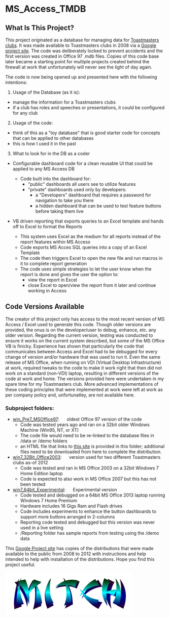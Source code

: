 # MS_Access_TMDB

## What Is This Project?
This project originated as a database for managing data for [Toastmasters clubs](https://www.toastmasters.org/).  It was made available to Toastmasters clubs in 2008 
via a [Google project site](https://sites.google.com/site/tmdbtoydb/Home/tm-database-project).  The code was deliberately locked to 
prevent accidents and the first version was created in Office 97 .mdb files.  Copies of this code base later became a starting point for 
multiple projects created behind the firewall at work that unfortunately will never see the light of day again.  

The code is now being opened up and presented here with the following intentions:

1. Usage of the Database (as it is):
  - manage the information for a Toastmasters clubs
  - if a club has roles and speeches or presentations, it could be configured for any club  

2. Usage of the code:
  - think of this as a "toy database" that is good starter code for concepts that can be applied to other databases
  - this is how I used it in the past

3. What to look for in the DB as a coder
  - Configurable dashboard code for a clean reusable UI that could be applied to any MS Access DB
    - Code built into the dashboard for:
      - "public" dashboards all users see to utilize features
	  - "private" dashboards used only by developers:
	    - a "Developers" dashboard that requires a password for navigation to take you there
	    - a hidden dashboard that can be used to test feature buttons before taking them live
		
  - VB driven reporting that exports queries to an Excel template and hands off to Excel to format the Reports
    - This system uses Excel as the medium for all reports instead of the report features within MS Access
    - Code exports MS Acces SQL queries into a copy of an Excel Template
	- The code then triggers Excel to open the new file and run macros in it to complete report generation
	- The code uses simple strategies to let the user know when the report is done and gives the user the option to:
	  - view the report in Excel
	  - close Excel to open/view the report from it later and continue working in Access

## Code Versions Available
The creator of this project only has access to the most recent version of MS Access / Excel used to generate this code.  Though older
versions are provided, the onus is on the developer/user to debug, enhance, etc. any older version.  Regarding the current version,
testing was conducted to ensure it works on the current system described, but some of the MS Office VB is finicky.  Experience has shown
that particularly the code that communicates between Access and Excel had to be debugged for every change of version and/or hardware 
that was used to run it.  Even the same release of MS Office, when running on VDI (Virtual Desktop Infrastructure) at work, required tweaks 
to the code to make it work right that then did not work on a standard (non-VDI) laptop, resulting in different versions of the code at work
and home.  The versions provided here were undertaken in my spare time for my Toastmasters club.  More advanced implementations of these coding
principles that were implemented at work were left at work as per company policy and, unfortunatley, are not available here.

### Subproject folders:
- [win_Pre7_MSOffice97](win_Pre7_MSOffice97): &nbsp;&nbsp;&nbsp;&nbsp; oldest Office 97 version of the code 
  - Code was tested years ago and ran on a 32bit older Windows Machine (Win95, NT, or XT)
  - The code file would need to be re-linked to the database files in /data or /demo folders
  - an HTML file that links to [this site](https://sites.google.com/site/tmdbtoydb/Home/tm-database-project/tm-database-project-pg2) is provided in this folder;  additional files need to be downloaded from here to complete the distribution.
- [win7_32Bit_Office2003](win7_32Bit_Office2003): &nbsp;&nbsp;&nbsp;&nbsp; version used for two different Toastmasters clubs as-of 2012
  - Code was tested and ran in MS Office 2003 on a 32bit Windows 7 Home Edition laptop
  - Code is expected to also work in MS Office 2007 but this has not been tested
- [win7_64bit_Experimental](win7_64bit_Experimental): &nbsp;&nbsp;&nbsp;&nbsp; Experimental version 
    - Code tested and debugged on a 64bit MS Office 2013 laptop running Windows 7 Home Premium 
	- Hardware includes 16 Gigs Ram and Flash drives
	- Code includes experiments to enhance the button dashboards to support more buttons arranged in 2-columns
	- Reporting code tested and debugged but this version was never used in a live setting
	- /Reporting folder has sample reports from testing using the /demo data 

This [Google Project site](https://sites.google.com/site/tmdbtoydb/Home) has copies of the distributions that were made available to the public from 2008 to 2012 with instructions and help
intended to help with installation of the distributions.  Hope you find this project useful.	
	
![Mitch](https://github.com/TheMitchWorksPro/TestProject/blob/master/html_mitch_logo/Mitch_LogoBG.gif)

